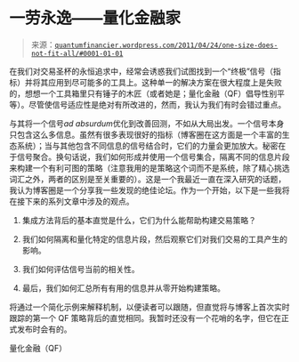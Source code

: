 <!--yml

分类：未分类

日期：2024-05-18 14:00:30

-->

# 一劳永逸——量化金融家

> 来源：[`quantumfinancier.wordpress.com/2011/04/24/one-size-does-not-fit-all/#0001-01-01`](https://quantumfinancier.wordpress.com/2011/04/24/one-size-does-not-fit-all/#0001-01-01)

在我们对交易圣杯的永恒追求中，经常会诱惑我们试图找到一个“终极”信号（指标）并将其应用到尽可能多的工具上。这种单一的解决方案在很大程度上是失败的，想想一个工具箱里只有锤子的木匠（或者她是；量化金融（QF）倡导性别平等）。尽管使信号适应性是绝对有所改进的，然而，我认为我们有时会错过重点。

与其将一个信号*ad absurdum*优化到改善回测，不如从大局出发。一个信号本身只包含这么多信息。虽然有很多表现很好的指标（博客圈在这方面是一个丰富的生态系统）；当与其他包含不同信息的信号结合时，它们的力量会更加放大。秘密在于信号聚合。换句话说，我们如何形成并使用一个信号集合，隔离不同的信息片段来构建一个有利可图的策略（注意我用的是策略这个词而不是系统，除了精心挑选词汇之外，两者的区别是至关重要的）。这是一个我最近一直在深入研究的话题，我认为博客圈是一个分享我一些发现的绝佳论坛。作为一个开始，以下是一些我将在接下来的系列文章中涉及的观点。

1. 集成方法背后的基本直觉是什么，它们为什么能帮助构建交易策略？

2. 我们如何隔离和量化特定的信息片段，然后观察它们对我们交易的工具产生的影响。

3. 我们如何评估信号当前的相关性。

4. 最后，我们如何汇总所有有用的信息并从零开始构建策略。

将通过一个简化示例来解释机制，以便读者可以跟随，但直觉将与博客上首次实时跟踪的第一个 QF 策略背后的直觉相同。我暂时还没有一个花哨的名字，但它在正式发布时会有的。

量化金融（QF）
